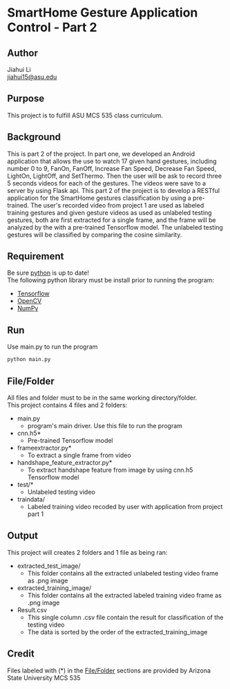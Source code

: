 # SmartHome Gesture Application Control - Part 2

## Author
Jiahui Li\
jiahui15@asu.edu

## Purpose
This project is to fulfill ASU MCS 535 class curriculum.

## Background
This is part 2 of the project. In part one, we developed an Android application that allows the use to watch 17 given hand gestures, including number 0 to 9, FanOn, FanOff, Increase Fan Speed, Decrease Fan Speed, LightOn, LightOff, and SetThermo. Then the user will be ask to record three 5 seconds videos for each of the gestures. The videos were save to a server by using Flask api.
This part 2 of the project is to develop a RESTful application for the SmartHome gestures classification by using a pre-trained. The user's recorded video from project 1 are used as labeled training gestures and given gesture videos as used as unlabeled testing gestures, both are first extracted for a single frame, and the frame will be analyzed by the with a pre-trained Tensorflow model. The unlabeled testing gestures will be classified by comparing the cosine similarity.

## Requirement
Be sure [python](https://www.python.org/) is up to date!\
The following python library must be install prior to running the program:
* [Tensorflow](https://www.tensorflow.org/)
* [OpenCV](https://opencv.org/)
* [NumPy](https://numpy.org/)

## Run
Use main.py to run the program
```bash
python main.py
```

## File/Folder
All files and folder must to be in the same working directory/folder.\
This project contains 4 files and 2 folders:
* main.py
    * program's main driver. Use this file to run the program
* cnn.h5*
    * Pre-trained Tensorflow model
* frameextractor.py*
    * To extract a single frame from video
* handshape_feature_extractor.py*
    * To extract handshape feature from image by using cnn.h5 Tensorflow model
* test/*
    * Unlabeled testing video
* traindata/
    * Labeled training video recoded by user with application from project part 1

## Output
This project will creates 2 folders and 1 file as being ran:
* extracted_test_image/
    * This folder contains all the extracted unlabeled testing video frame as .png image
* extracted_training_image/
    * This folder contains all the extracted labeled training video frame as .png image
* Result.csv
    * This single column .csv file contain the result for classification of the testing video
    * The data is sorted by the order of the extracted_training_image

## Credit
Files labeled with (*) in the [File/Folder](##File/Folder) sections are provided by Arizona State University MCS 535